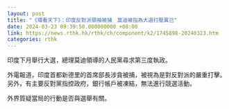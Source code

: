 ```yaml
---
layout: post
title: "《環看天下》：印度反對派領袖被捕　莫迪被指為大選打壓異己"
date: 2024-03-23 09:39:50.000000000 +08:00
link: https://news.rthk.hk/rthk/ch/component/k2/1745898-20240323.htm
categories: rthk
---
```


印度下月舉行大選，總理莫迪領導的人民黨尋求第三度執政。

外電報道，印度首都新德里的首席部長涉貪被捕，被視為是對反對派的嚴重打擊。另外，有主要反對黨指控政府，銀行帳戶被凍結，無法進行競選活動。

外界質疑當局的行動是否與選舉有關。
